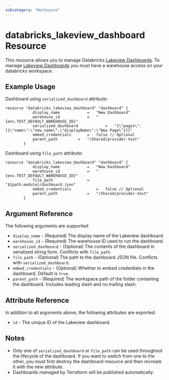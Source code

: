 ```yaml
---
subcategory: "Workspace"
---
```

# databricks_lakeview_dashboard Resource

This resource allows you to manage Databricks [Lakeview Dashboards](https://docs.databricks.com/api/workspace/lakeview). To manage [Lakeview Dashboards](https://docs.databricks.com/api/workspace/lakeview) you must have a warehouse access on your databricks workspace.

## Example Usage

Dashboard using `serialized_dashboard` attribute:

```hcl
resource "databricks_lakeview_dashboard" "dashboard" {
			display_name			= 	"New Dashboard"
			warehouse_id			=	"{env.TEST_DEFAULT_WAREHOUSE_ID}"
			serialized_dashboard	        =	"{\"pages\":[{\"name\":\"new_name\",\"displayName\":\"New Page\"}]}"
			embed_credentials		=	false // Optional
			parent_path			= 	"/Shared/provider-test"
		}
```

Dashboard using `file_path` attribute:

```hcl
resource "databricks_lakeview_dashboard" "dashboard" {
            display_name			= 	"New Dashboard"
            warehouse_id			=	"{env.TEST_DEFAULT_WAREHOUSE_ID}"
            file_path				=	"${path.module}/dashboard.json"
            embed_credentials   		=	false // Optional
            parent_path				= 	"/Shared/provider-test"
        }
```


## Argument Reference

The following arguments are supported:

* `display_name` - (Required) The display name of the Lakeview dashboard.
* `warehouse_id` - (Required) The warehouse ID used to run the dashboard.
* `serialized_dashboard` - (Optional) The contents of the dashboard in serialized string form. Conflicts with `file_path`.
* `file_path` - (Optional) The path to the dashboard JSON file. Conflicts with `serialized_dashboard`.
* `embed_credentials` - (Optional) Whether to embed credentials in the dashboard. Default is `true`.
* `parent_path` - (Required) The workspace path of the folder containing the dashboard. Includes leading slash and no trailing slash.

## Attribute Reference

In addition to all arguments above, the following attributes are exported:

* `id` - The unique ID of the Lakeview dashboard.

## Notes
* Only one of `serialized_dashboard` or `file_path` can be used throughout the lifecycle of the dashboard. If you want to switch from one to the other, you must first destroy the dashboard resource and then recreate it with the new attribute.
* Dashboards managed by Terraform will be published automatically.